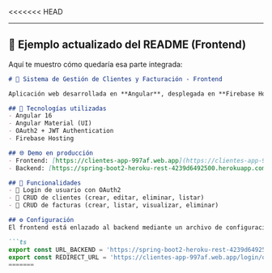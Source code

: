 <<<<<<< HEAD

---

## 🔹 Ejemplo actualizado del README (Frontend)
Aquí te muestro cómo quedaría esa parte integrada:  

```markdown
# 🧾 Sistema de Gestión de Clientes y Facturación - Frontend

Aplicación web desarrollada en **Angular**, desplegada en **Firebase Hosting**, que consume la API REST en **Spring Boot** (Heroku).  

## 🚀 Tecnologías utilizadas
- Angular 16
- Angular Material (UI)
- OAuth2 + JWT Authentication
- Firebase Hosting

## 🌐 Demo en producción
- Frontend: [https://clientes-app-997af.web.app](https://clientes-app-997af.web.app)
- Backend: [https://spring-boot2-heroku-rest-4239d6492500.herokuapp.com](https://spring-boot2-heroku-rest-4239d6492500.herokuapp.com)

## 📌 Funcionalidades
- 🔐 Login de usuario con OAuth2
- 👥 CRUD de clientes (crear, editar, eliminar, listar)
- 🧾 CRUD de facturas (crear, listar, visualizar, eliminar)

## ⚙️ Configuración
El frontend está enlazado al backend mediante un archivo de configuración:

```ts
export const URL_BACKEND = 'https://spring-boot2-heroku-rest-4239d6492500.herokuapp.com';
export const REDIRECT_URL = 'https://clientes-app-997af.web.app/login/oauth2/code/angularapp';
=======
